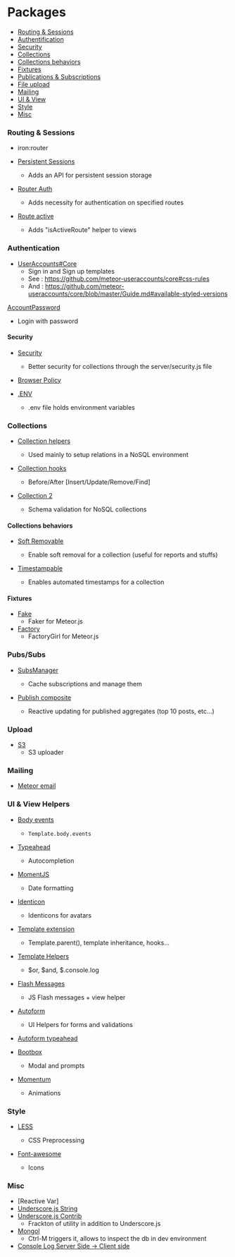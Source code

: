 # Packages

* [Routing & Sessions](#routing--sessions)
* [Authentification](#authentication)
* [Security](#security)
* [Collections](#collections)
* [Collections behaviors](#collections-behaviors)
* [Fixtures](#fixtures)
* [Publications & Subscriptions](#pubssubs)
* [File upload](#upload)
* [Mailing](#mailing)
* [UI & View](#ui--view-helpers)
* [Style](#style)
* [Misc](#misc)

### Routing & Sessions

- iron:router
- [Persistent Sessions](https://github.com/okgrow/meteor-persistent-session/)
  - Adds an API for persistent session storage

- [Router Auth](https://github.com/zimme/meteor-iron-router-auth/)
  - Adds necessity for authentication on specified routes

- [Route active](https://github.com/zimme/meteor-iron-router-active)
  - Adds "isActiveRoute" helper to views

### Authentication

- [UserAccounts#Core](https://atmospherejs.com/useraccounts/unstyled)
  - Sign in and Sign up templates
  - See : https://github.com/meteor-useraccounts/core#css-rules
  - And : https://github.com/meteor-useraccounts/core/blob/master/Guide.md#available-styled-versions

 [AccountPassword](https://atmospherejs.com/meteor/accounts-password)
  - Login with password

#### Security

- [Security](https://github.com/ongoworks/meteor-security/)
  - Better security for collections through the server/security.js file

- [Browser Policy](https://atmospherejs.com/meteor/browser-policy)

- [.ENV](https://atmospherejs.com/pauldowman/dotenv)
  - .env file holds environment variables

### Collections

- [Collection helpers](https://github.com/dburles/meteor-collection-helpers/)
  - Used mainly to setup relations in a NoSQL environment

- [Collection hooks](https://github.com/matb33/meteor-collection-hooks)
  - Before/After [Insert/Update/Remove/Find]

- [Collection 2](https://github.com/aldeed/meteor-collection2/)
  - Schema validation for NoSQL collections

#### Collections behaviors
- [Soft Removable](https://atmospherejs.com/zimme/collection-softremovable)
  - Enable soft removal for a collection (useful for reports and stuffs)

- [Timestampable](https://atmospherejs.com/zimme/collection-timestampable)
  - Enables automated timestamps for a collection

#### Fixtures

- [Fake](https://github.com/anticoders/meteor-fake/)
  - Faker for Meteor.js
- [Factory](https://github.com/percolatestudio/meteor-factory/)
  - FactoryGirl for Meteor.js

### Pubs/Subs

- [SubsManager](https://github.com/meteorhacks/subs-manager/)
  - Cache subscriptions and manage them

- [Publish composite](https://github.com/englue/meteor-publish-composite/)
  - Reactive updating for published aggregates (top 10 posts, etc...)

### Upload
- [S3](https://github.com/Lepozepo/S3)
  - S3 uploader

### Mailing
- [Meteor email](https://github.com/ideaq/meteor-email)

### UI & View Helpers

- [Body events](https://github.com/gwendall/meteor-body-events)
  - `Template.body.events`

- [Typeahead](https://atmospherejs.com/comerc/bs-typeahead)
  - Autocompletion

- [MomentJS](https://github.com/acreeger/meteor-moment)
  - Date formatting

- [Identicon](https://github.com/hillmark/meteor-identicon)
  - Identicons for avatars

- [Template extension](https://github.com/aldeed/meteor-template-extension)
  - Template.parent(), template inheritance, hooks...

- [Template Helpers](https://atmospherejs.com/raix/handlebar-helpers)
  - $or, $and, $.console.log

- [Flash Messages](https://github.com/camilosw/flash-messages)
  - JS Flash messages + view helper

- [Autoform](https://github.com/aldeed/meteor-autoform/)
  - UI Helpers for forms and validations

- [Autoform typeahead](https://atmospherejs.com/comerc/autoform-typeahead)

- [Bootbox](https://atmospherejs.com/mizzao/bootboxjs)
  - Modal and prompts

- [Momentum](https://github.com/percolatestudio/meteor-momentum)
  - Animations

### Style

- [LESS](https://atmospherejs.com/meteor/less)
  - CSS Preprocessing

- [Font-awesome](https://atmospherejs.com/natestrauser/font-awesome)
  - Icons

### Misc

- [Reactive Var]
- [Underscore.js String](https://atmospherejs.com/wizonesolutions/underscore-string)
- [Underscore.js Contrib](https://github.com/zimme/meteor-underscore-contrib)
  - Frackton of utility in addition to Underscore.js
- [Mongol](https://atmospherejs.com/msavin/mongol)
  - Ctrl-M triggers it, allows to inspect the db in dev environment
- [Console Log Server Side -> Client side](https://github.com/aldeed/meteor-console-me/)
